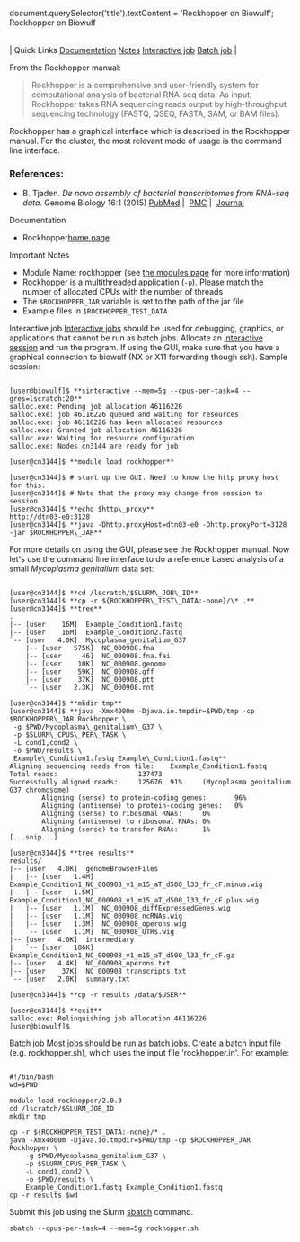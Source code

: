 

document.querySelector('title').textContent = 'Rockhopper on Biowulf';
Rockhopper on Biowulf


|  |
| --- |
| 
Quick Links
[Documentation](#doc)
[Notes](#notes)
[Interactive job](#int) 
[Batch job](#sbatch) 
 |




From the Rockhopper manual:




>  Rockhopper is a comprehensive and user-friendly system for
>  computational analysis of bacterial RNA-seq data. As input, Rockhopper
>  takes RNA sequencing reads output by high-throughput sequencing technology
>  (FASTQ, QSEQ, FASTA, SAM, or BAM files).
> 


Rockhopper has a graphical interface which is described in the Rockhopper manual.
For the cluster, the most relevant mode of usage is the command line interface.


### References:


* B. Tjaden. *De novo assembly of bacterial transcriptomes from RNA-seq data.*
Genome Biology 16:1 (2015)
[PubMed](https://www.ncbi.nlm.nih.gov/pubmed/25583448) | 
[PMC](https://www.ncbi.nlm.nih.gov/pmc/articles/PMC4316799/) | 
[Journal](https://genomebiology.biomedcentral.com/articles/10.1186/s13059-014-0572-2)



Documentation
* Rockhopper[home page](https://cs.wellesley.edu/~btjaden/Rockhopper/index.html)


Important Notes
* Module Name: rockhopper (see [the modules page](/apps/modules.html) for more information)
* Rockhopper is a multithreaded application (`-p`). Please match the number of allocated 
 CPUs with the number of threads
* The `$ROCKHOPPER_JAR` variable is set to the path of the jar file
* Example files in `$ROCKHOPPER_TEST_DATA`



Interactive job
[Interactive jobs](/docs/userguide.html#int) should be used for debugging, graphics, or applications that cannot be run as batch jobs.
Allocate an [interactive session](/docs/userguide.html#int) and
run the program. If using the GUI, make sure that you have a graphical
connection to biowulf (NX or X11 forwarding though ssh). Sample session:



```

[user@biowulf]$ **sinteractive --mem=5g --cpus-per-task=4 --gres=lscratch:20**
salloc.exe: Pending job allocation 46116226
salloc.exe: job 46116226 queued and waiting for resources
salloc.exe: job 46116226 has been allocated resources
salloc.exe: Granted job allocation 46116226
salloc.exe: Waiting for resource configuration
salloc.exe: Nodes cn3144 are ready for job

[user@cn3144]$ **module load rockhopper**

[user@cn3144]$ # start up the GUI. Need to know the http proxy host for this.
[user@cn3144]$ # Note that the proxy may change from session to session
[user@cn3144]$ **echo $http\_proxy**
http://dtn03-e0:3128
[user@cn3144]$ **java -Dhttp.proxyHost=dtn03-e0 -Dhttp.proxyPort=3128 -jar $ROCKHOPPER\_JAR**

```

For more details on using the GUI, please see the Rockhopper manual. Now let's use
the command line interface to do a reference based analysis of a small *Mycoplasma genitalium*
data set:



```

[user@cn3144]$ **cd /lscratch/$SLURM\_JOB\_ID**
[user@cn3144]$ **cp -r ${ROCKHOPPER\_TEST\_DATA:-none}/\* .**
[user@cn3144]$ **tree**
.
|-- [user    16M]  Example_Condition1.fastq
|-- [user    16M]  Example_Condition2.fastq
`-- [user   4.0K]  Mycoplasma_genitalium_G37
    |-- [user   575K]  NC_000908.fna
    |-- [user     46]  NC_000908.fna.fai
    |-- [user    10K]  NC_000908.genome
    |-- [user    59K]  NC_000908.gff
    |-- [user    37K]  NC_000908.ptt
    `-- [user   2.3K]  NC_000908.rnt

[user@cn3144]$ **mkdir tmp**
[user@cn3144]$ **java -Xmx4000m -Djava.io.tmpdir=$PWD/tmp -cp $ROCKHOPPER\_JAR Rockhopper \
 -g $PWD/Mycoplasma\_genitalium\_G37 \
 -p $SLURM\_CPUS\_PER\_TASK \
 -L cond1,cond2 \
 -o $PWD/results \
 Example\_Condition1.fastq Example\_Condition1.fastq**
Aligning sequencing reads from file:    Example_Condition1.fastq
Total reads:                    137473
Successfully aligned reads:     125676  91%     (Mycoplasma genitalium G37 chromosome)
        Aligning (sense) to protein-coding genes:       96%
        Aligning (antisense) to protein-coding genes:   0%
        Aligning (sense) to ribosomal RNAs:     0%
        Aligning (antisense) to ribosomal RNAs: 0%
        Aligning (sense) to transfer RNAs:      1%
[...snip...]

[user@cn3144]$ **tree results**
results/
|-- [user   4.0K]  genomeBrowserFiles
|   |-- [user   1.4M]  Example_Condition1_NC_000908_v1_m15_aT_d500_l33_fr_cF.minus.wig
|   |-- [user   1.5M]  Example_Condition1_NC_000908_v1_m15_aT_d500_l33_fr_cF.plus.wig
|   |-- [user   1.1M]  NC_000908_diffExpressedGenes.wig
|   |-- [user   1.1M]  NC_000908_ncRNAs.wig
|   |-- [user   1.3M]  NC_000908_operons.wig
|   `-- [user   1.1M]  NC_000908_UTRs.wig
|-- [user   4.0K]  intermediary
|   `-- [user   186K]  Example_Condition1_NC_000908_v1_m15_aT_d500_l33_fr_cF.gz
|-- [user   4.4K]  NC_000908_operons.txt
|-- [user    37K]  NC_000908_transcripts.txt
`-- [user   2.0K]  summary.txt

[user@cn3144]$ **cp -r results /data/$USER**

[user@cn3144]$ **exit**
salloc.exe: Relinquishing job allocation 46116226
[user@biowulf]$

```


Batch job
Most jobs should be run as [batch jobs](/docs/userguide.html#submit).
Create a batch input file (e.g. rockhopper.sh), which uses the input file 'rockhopper.in'. For example:



```

#!/bin/bash
wd=$PWD

module load rockhopper/2.0.3
cd /lscratch/$SLURM_JOB_ID
mkdir tmp

cp -r ${ROCKHOPPER_TEST_DATA:-none}/* .
java -Xmx4000m -Djava.io.tmpdir=$PWD/tmp -cp $ROCKHOPPER_JAR Rockhopper \
    -g $PWD/Mycoplasma_genitalium_G37 \
    -p $SLURM_CPUS_PER_TASK \
    -L cond1,cond2 \
    -o $PWD/results \
    Example_Condition1.fastq Example_Condition1.fastq
cp -r results $wd

```

Submit this job using the Slurm [sbatch](/docs/userguide.html) command.



```
sbatch --cpus-per-task=4 --mem=5g rockhopper.sh
```







